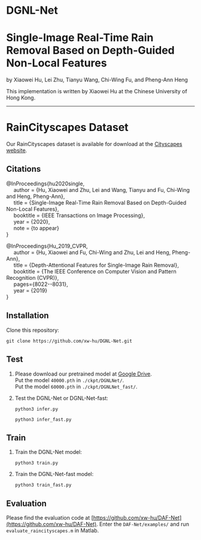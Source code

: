 # DGNL-Net

# Single-Image Real-Time Rain Removal Based on Depth-Guided Non-Local Features

by Xiaowei Hu, Lei Zhu, Tianyu Wang, Chi-Wing Fu, and Pheng-Ann Heng

This implementation is written by Xiaowei Hu at the Chinese University of Hong Kong.

***

# RainCityscapes Dataset

Our RainCityscapes dataset is available for download at the [Cityscapes website](https://www.cityscapes-dataset.com/downloads/).

## Citations

@InProceedings{hu2020single,      
&nbsp;&nbsp;&nbsp;&nbsp;  author = {Hu, Xiaowei and Zhu, Lei and Wang, Tianyu and Fu, Chi-Wing and Heng, Pheng-Ann},            
&nbsp;&nbsp;&nbsp;&nbsp;  title = {Single-Image Real-Time Rain Removal Based on Depth-Guided Non-Local Features},          
&nbsp;&nbsp;&nbsp;&nbsp;  booktitle = {IEEE Transactions on Image Processing},      
&nbsp;&nbsp;&nbsp;&nbsp;  year = {2020},           
&nbsp;&nbsp;&nbsp;&nbsp;  note = {to appear}                       
}

@InProceedings{Hu_2019_CVPR,      
&nbsp;&nbsp;&nbsp;&nbsp;  author = {Hu, Xiaowei and Fu, Chi-Wing and Zhu, Lei and Heng, Pheng-Ann},      
&nbsp;&nbsp;&nbsp;&nbsp;  title = {Depth-Attentional Features for Single-Image Rain Removal},      
&nbsp;&nbsp;&nbsp;&nbsp;  booktitle = {The IEEE Conference on Computer Vision and Pattern Recognition (CVPR)},      
&nbsp;&nbsp;&nbsp;&nbsp;  pages={8022--8031},      
&nbsp;&nbsp;&nbsp;&nbsp;  year = {2019}      
}
        
## Installation

Clone this repository:          
   ```shell
   git clone https://github.com/xw-hu/DGNL-Net.git
   ```

## Test   

1. Please download our pretrained model at [Google Drive](https://drive.google.com/drive/folders/1BzLzZZFhz2EZyK7HmWPQzZmbxJudS_zJ?usp=sharing).   
   Put the model `40000.pth` in `./ckpt/DGNLNet/`.                
   Put the model `60000.pth` in `./ckpt/DGNLNet_fast/`.            

2. Test the DGNL-Net or DGNL-Net-fast:
   ```shell
   python3 infer.py    
   ```
   ```shell
   python3 infer_fast.py    
   ```

## Train

1. Train the DGNL-Net model:
   ```shell
   python3 train.py    
   ```
   
2. Train the DGNL-Net-fast model:
   ```shell
   python3 train_fast.py
   ```


## Evaluation

Please find the evaluation code at [https://github.com/xw-hu/DAF-Net](https://github.com/xw-hu/DAF-Net).
Enter the `DAF-Net/examples/` and run `evaluate_raincityscapes.m` in Matlab. 

